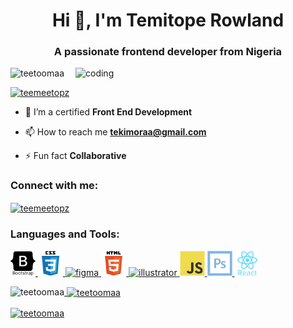 <h1 align="center">Hi 👋, I'm Temitope Rowland</h1>
<h3 align="center">A passionate frontend developer from Nigeria</h3>
<img align="right" alt="coding" width="400" src="https://cdn.dribbble.com/users/4055494/screenshots/15215756/media/d2b66c4ca0192aa26d103448b3d1518b.gif">

<p align="left"> <img src="https://komarev.com/ghpvc/?username=teetoomaa&label=Profile%20views&color=0e75b6&style=flat" alt="teetoomaa" /> </p>

<p align="left"> <a href="https://twitter.com/teemeetopz" target="blank"><img src="https://img.shields.io/twitter/follow/teemeetopz?logo=twitter&style=for-the-badge" alt="teemeetopz" /></a> </p>

- 🌱 I’m a certified **Front End Development**

- 📫 How to reach me **tekimoraa@gmail.com**

- ⚡ Fun fact **Collaborative**

<h3 align="left">Connect with me:</h3>
<p align="left">
<a href="https://twitter.com/teemeetopz" target="blank"><img align="center" src="https://raw.githubusercontent.com/rahuldkjain/github-profile-readme-generator/master/src/images/icons/Social/twitter.svg" alt="teemeetopz" height="30" width="40" /></a>
</p>

<h3 align="left">Languages and Tools:</h3>
<p align="left"> <a href="https://getbootstrap.com" target="_blank" rel="noreferrer"> <img src="https://raw.githubusercontent.com/devicons/devicon/master/icons/bootstrap/bootstrap-plain-wordmark.svg" alt="bootstrap" width="40" height="40"/> </a> <a href="https://www.w3schools.com/css/" target="_blank" rel="noreferrer"> <img src="https://raw.githubusercontent.com/devicons/devicon/master/icons/css3/css3-original-wordmark.svg" alt="css3" width="40" height="40"/> </a> <a href="https://www.figma.com/" target="_blank" rel="noreferrer"> <img src="https://www.vectorlogo.zone/logos/figma/figma-icon.svg" alt="figma" width="40" height="40"/> </a> <a href="https://www.w3.org/html/" target="_blank" rel="noreferrer"> <img src="https://raw.githubusercontent.com/devicons/devicon/master/icons/html5/html5-original-wordmark.svg" alt="html5" width="40" height="40"/> </a> <a href="https://www.adobe.com/in/products/illustrator.html" target="_blank" rel="noreferrer"> <img src="https://www.vectorlogo.zone/logos/adobe_illustrator/adobe_illustrator-icon.svg" alt="illustrator" width="40" height="40"/> </a> <a href="https://developer.mozilla.org/en-US/docs/Web/JavaScript" target="_blank" rel="noreferrer"> <img src="https://raw.githubusercontent.com/devicons/devicon/master/icons/javascript/javascript-original.svg" alt="javascript" width="40" height="40"/> </a> <a href="https://www.photoshop.com/en" target="_blank" rel="noreferrer"> <img src="https://raw.githubusercontent.com/devicons/devicon/master/icons/photoshop/photoshop-line.svg" alt="photoshop" width="40" height="40"/> </a> <a href="https://reactjs.org/" target="_blank" rel="noreferrer"> <img src="https://raw.githubusercontent.com/devicons/devicon/master/icons/react/react-original-wordmark.svg" alt="react" width="40" height="40"/> </a> <a href="https://reactnative.dev/" target="_blank" rel="noreferrer"> 

<p><img align="left" src="https://github-readme-stats.vercel.app/api/top-langs?username=teetoomaa&show_icons=true&locale=en&layout=compact" alt="teetoomaa" /></p>

<p>&nbsp;<img align="center" src="https://github-readme-stats.vercel.app/api?username=teetoomaa&show_icons=true&locale=en" alt="teetoomaa" /></p>

<p><img align="center" src="https://github-readme-streak-stats.herokuapp.com/?user=teetoomaa&" alt="teetoomaa" /></p>
